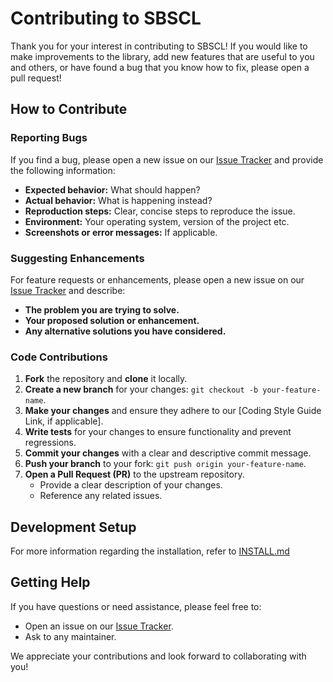 # Contributing to SBSCL

Thank you for your interest in contributing to SBSCL! If you would like to make improvements to the library, add new features that are useful to you and others, or have found a bug that you know how to fix, please open a pull request!

## How to Contribute

### Reporting Bugs

If you find a bug, please open a new issue on our [Issue Tracker](https://github.com/draeger-lab/SBSCL/issues) and provide the following information:

*   **Expected behavior:** What should happen?
*   **Actual behavior:** What is happening instead?
*   **Reproduction steps:** Clear, concise steps to reproduce the issue.
*   **Environment:** Your operating system, version of the project etc.
*   **Screenshots or error messages:** If applicable.

### Suggesting Enhancements

For feature requests or enhancements, please open a new issue on our [Issue Tracker](https://github.com/draeger-lab/SBSCL/issues) and describe:

*   **The problem you are trying to solve.**
*   **Your proposed solution or enhancement.**
*   **Any alternative solutions you have considered.**

### Code Contributions

1.  **Fork** the repository and **clone** it locally.
2.  **Create a new branch** for your changes: `git checkout -b your-feature-name`.
3.  **Make your changes** and ensure they adhere to our [Coding Style Guide Link, if applicable].
4.  **Write tests** for your changes to ensure functionality and prevent regressions.
5.  **Commit your changes** with a clear and descriptive commit message.
6.  **Push your branch** to your fork: `git push origin your-feature-name`.
7.  **Open a Pull Request (PR)** to the upstream repository.
    *   Provide a clear description of your changes.
    *   Reference any related issues.

## Development Setup

For more information regarding the installation, refer to [INSTALL.md](INSTALL.md)

## Getting Help

If you have questions or need assistance, please feel free to:

*   Open an issue on our [Issue Tracker](https://github.com/draeger-lab/SBSCL/issues).
*   Ask to any maintainer.

We appreciate your contributions and look forward to collaborating with you!